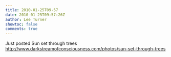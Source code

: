 ```yaml
---
title: 2010-01-25T09-57
date: 2010-01-25T09:57:26Z
author: Lee Turner
showtoc: false
comments: true
---
```


Just posted Sun set through trees http://www.darkstreamofconsciousness.com/photos/sun-set-through-trees

